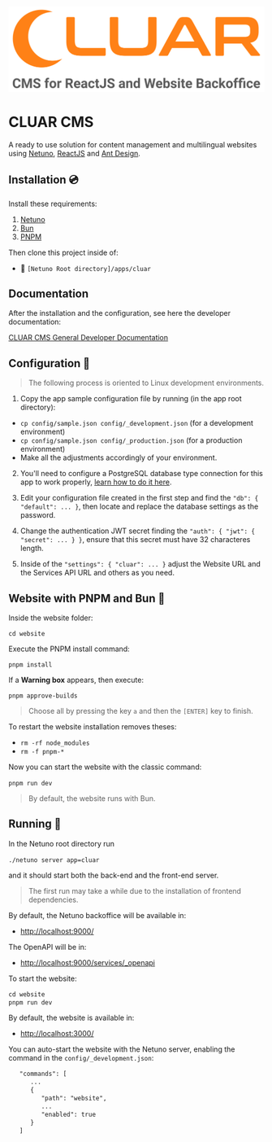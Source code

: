 ![logocluar](https://raw.githubusercontent.com/netuno-org/cluar/main/docs/logo.svg)

# CLUAR CMS 

A ready to use solution for content management and multilingual websites using [Netuno](https://www.netuno.org/), [ReactJS](https://reactjs.org/) and [Ant Design](https://ant.design/).

## Installation :cd:

Install these requirements:
1. [Netuno](https://doc.netuno.org/docs/get-started/installation)
2. [Bun](https://bun.sh/docs/installation)
3. [PNPM](https://pnpm.io/installation)

Then clone this project inside of:

- :open_file_folder: `[Netuno Root directory]/apps/cluar`

## Documentation

After the installation and the configuration, see here the developer documentation:

[CLUAR CMS General Developer Documentation](docs/README.md)

## Configuration :wrench:

> The following process is oriented to Linux development environments.

1. Copy the app sample configuration file by running (in the app root directory):

- `cp config/sample.json config/_development.json` (for a development environment)
- `cp config/sample.json config/_production.json` (for a production environment)
- Make all the adjustments accordingly of your environment.
  
2. You'll need to configure a PostgreSQL database type connection for this app to work properly, [learn how to do it here](https://doc.netuno.org/pt/docs/academy/server/database/psql/).

3. Edit your configuration file created in the first step and
find the `"db": { "default": ... }`, then locate and replace the database settings as the password.

4. Change the authentication JWT secret finding the `"auth": { "jwt": { "secret": ... } }`, ensure that this secret must have 32 characteres length.

5. Inside of the `"settings": { "cluar": ... }` adjust the Website URL and the Services API URL and others as you need.

## Website with PNPM and Bun :art:

Inside the website folder:

```
cd website
```

Execute the PNPM install command:

```
pnpm install
```

If a **Warning box** appears, then execute:

```
pnpm approve-builds
```

> Choose all by pressing the key `a` and then the `[ENTER]` key to finish.

To restart the website installation removes theses:

- `rm -rf node_modules`
- `rm -f pnpm-*`

Now you can start the website with the classic command:

```pnpm run dev```

> By default, the website runs with Bun.

## Running :rocket:

In the Netuno root directory run

`./netuno server app=cluar`

and it should start both the back-end and the front-end server.

> The first run may take a while due to the installation of frontend dependencies.

By default, the Netuno backoffice will be available in:
  - [http://localhost:9000/](http://localhost:9000/)

The OpenAPI will be in:
  - [http://localhost:9000/services/_openapi](http://localhost:9000/services/_openapi)

To start the website:

```
cd website
pnpm run dev
```

By default, the website is available in:
  - [http://localhost:3000/](http://localhost:3000/)

You can auto-start the website with the Netuno server, enabling the command in the `config/_development.json`:

```
   "commands": [
      ...
      {
         "path": "website",
         ...
         "enabled": true
      }
   ]
```
